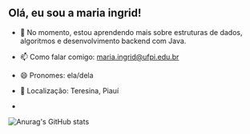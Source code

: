 ## Olá, eu sou a maria ingrid!

- 🌱 No momento, estou aprendendo mais sobre estruturas de dados, algoritmos e desenvolvimento backend com Java.
- 📫 Como falar comigo: maria.ingrid@ufpi.edu.br
- 😄 Pronomes: ela/dela
- 📍 Localização: Teresina, Piauí

- 
![Anurag's GitHub stats](https://github-readme-stats.vercel.app/api?username=mingridxs&show_icons=true&theme=radical)
